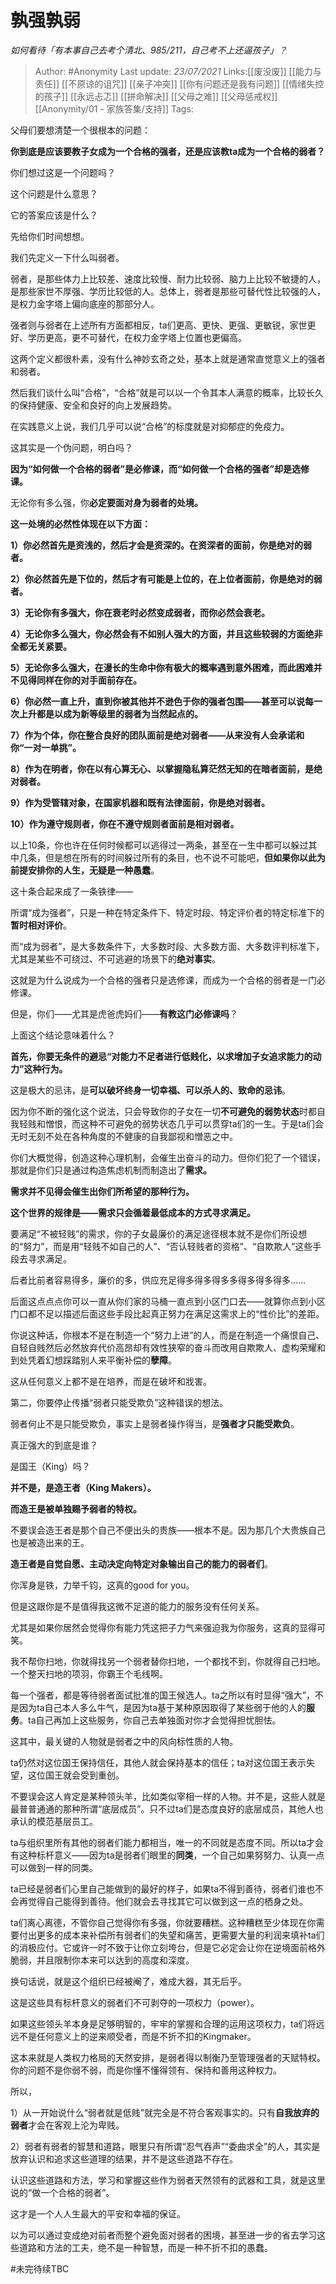 # 孰强孰弱
*如何看待「有本事自己去考个清北、985/211，自己考不上还逼孩子」？*

> Author: #Anonymity
> Last update: *23/07/2021* 
> Links:[[废没废]] [[能力与责任]] [[不原谅的诅咒]] [[亲子冲突]] [[你有问题还是我有问题]]   [[情绪失控的孩子]]  [[永远忐忑]] [[拼命解决]] [[父母之难]] [[父母惩戒权]] [[Anonymity/01 - 家族答集/支持]]
> Tags:   



父母们要想清楚一个很根本的问题：

**你到底是应该要教子女成为一个合格的强者，还是应该教ta成为一个合格的弱者？**

你们想过这是一个问题吗？

这个问题是什么意思？

它的答案应该是什么？

先给你们时间想想。

我们先定义一下什么叫弱者。

弱者，是那些体力上比较差、速度比较慢、耐力比较弱、脑力上比较不敏捷的人，是那些家世不厚强、学历比较低的人。总体上，弱者是那些可替代性比较强的人，是权力金字塔上偏向底座的那部分人。

强者则与弱者在上述所有方面都相反，ta们更高、更快、更强、更敏锐，家世更好、学历更高，更不可替代，在权力金字塔上位置也更偏高。

这两个定义都很朴素，没有什么神妙玄奇之处，基本上就是通常直觉意义上的强者和弱者。

然后我们谈什么叫“合格”，“合格”就是可以以一个令其本人满意的概率，比较长久的保持健康、安全和良好的向上发展趋势。

在实践意义上说，我们几乎可以说“合格”的标度就是对抑郁症的免疫力。

这其实是一个伪问题，明白吗？

**因为“如何做一个合格的弱者”是必修课，而“如何做一个合格的强者”却是选修课。**

无论你有多么强，你**必定要面对身为弱者的处境。**

**这一处境的必然性体现在以下方面：**

**1）你必然首先是资浅的，然后才会是资深的。在资深者的面前，你是绝对的弱者。**

**2）你必然首先是下位的，然后才有可能是上位的，在上位者面前，你是绝对的弱者。**

**3）无论你有多强大，你在衰老时必然变成弱者，而你必然会衰老。**

**4）无论你多么强大，你必然会有不如别人强大的方面，并且这些较弱的方面绝非全都无关紧要。**

**5）无论你多么强大，在漫长的生命中你有极大的概率遇到意外困难，而此困难并不见得同样在你的对手面前存在。**

**6）你必然一直上升，直到你被其他并不逊色于你的强者包围——甚至可以说每一次上升都是以成为新等级里的弱者为当然起点的。**

**7）作为个体，你在整合良好的团队面前是绝对弱者——从来没有人会承诺和你“一对一单挑”。**

**8）作为在明者，你在以有心算无心、以掌握隐私算茫然无知的在暗者面前，是绝对弱者。**

**9）作为受管辖对象，在国家机器和既有法律面前，你是绝对弱者。**

**10）作为遵守规则者，你在不遵守规则者面前是相对弱者。**

以上10条，你也许在任何时候都可以逃得过一两条，甚至在一生中都可以躲过其中几条，但是想在所有的时间躲过所有的条目，也不说不可能吧，**但如果你以此为前提安排你的人生，无疑是一种愚蠢**。

这十条合起来成了一条铁律——

所谓“成为强者”，只是一种在特定条件下、特定时段、特定评价者的特定标准下的**暂时相对评价**。

而“成为弱者”，是大多数条件下，大多数时段、大多数方面、大多数评判标准下，尤其是某些不可绕过、不可逃避的场景下的**绝对事实**。

这就是为什么说成为一个合格的强者只是选修课，而成为一个合格的弱者是一门必修课。

但是，你们——尤其是虎爸虎妈们——**有教这门必修课吗**？

上面这个结论意味着什么？

**首先，你要无条件的避忌“对能力不足者进行低贱化，以求增加子女追求能力的动力”这种行为。**

这是极大的忌讳，是**可以破坏终身一切幸福、可以杀人的、致命的忌讳**。

因为你不断的强化这个说法，只会导致你的子女在一切**不可避免的弱势状态**时都自我轻贱和憎恨，而这种不可避免的弱势状态几乎可以贯穿ta们的一生。于是ta们会无时无刻不处在各种角度的不健康的自我鄙视和憎恶之中。

你们大概觉得，创造这种心理机制，会催生出奋斗的动力。但你们犯了一个错误，那就是你们只是通过构造焦虑机制而制造出了**需求。**

**需求并不见得会催生出你们所希望的那种行为。**

**这个世界的规律是——需求只会循着最低成本的方式寻求满足。**

要满足“不被轻贱”的需求，你的子女最廉价的满足途径根本就不是你们所设想的“努力”，而是用“轻贱不如自己的人”、“否认轻贱者的资格”、“自欺欺人”这些手段去寻求满足。

后者比前者容易得多，廉价的多，供应充足得多得多得多多得多得多得多……

后面这点点点你可以一直从你们家的马桶一直点到小区门口去——就算你点到小区门口都不足以描述后面这些手段比起真正努力在满足这需求上的“性价比”的差距。

你说这种话，你根本不是在制造一个“努力上进”的人，而是在制造一个痛恨自己、自轻自贱然后必然放弃代价高昂却有效性狭窄的奋斗而改用自欺欺人、虚构荣耀和到处凭着幻想踩踏别人来平衡补偿的**孽障**。

这从任何意义上都不是在培养，而是在破坏和戕害。

  


  


  


  


第二，你要停止传播“弱者只能受欺负”这种错误的想法。

弱者何止不是只能受欺负，事实上是弱者操作得当，是**强者才只能受欺负**。

真正强大的到底是谁？

是国王（King）吗？

**并不是，是造王者（King Makers）。**

**而造王是被单独赐予弱者的特权。**

不要误会造王者是那个自己不便出头的贵族——根本不是。因为那几个大贵族自己也是被造出来的王。

**造王者是自觉自愿、主动决定向特定对象输出自己的能力的弱者们**。

你浑身是铁，力举千钧，这真的good for you。

但是这跟你是不是值得我这微不足道的能力的服务没有任何关系。

尤其是如果你居然会觉得你有能力凭这把子力气来强迫我为你服务，这真的显得可笑。

我不帮你扫地，你就得找另一个弱者替你扫地，一个都找不到，你就得自己扫地。一个整天扫地的项羽，你霸王个毛线啊。

每一个强者，都是等待弱者面试批准的国王候选人。ta之所以有时显得“强大”，不是因为ta自己本人多么牛气，是因为ta基于某种原因取得了某些弱于他的人的**服务**。ta自己再加上这些服务，你自己去单独面对你才会觉得担忧胆怯。

这其中，最关键的人物就是弱者之中的风向标性质的人物。

ta仍然对这位国王保持信任，其他人就会保持基本的信任；ta对这位国王表示失望，这位国王就会受到重创。

不要误会这人肯定是某种领头羊，比如类似宰相一样的人物。并不是，这些人就是最普普通通的那种所谓“底层成员”。只不过ta们是态度良好的底层成员，其他人也承认的模范基层员工。

ta与组织里所有其他的弱者们能力都相当，唯一的不同就是态度不同。所以ta才会有这种标杆意义——因为ta是弱者们眼里的**同类**，一个自己如果努努力、认真一点可以做到一样的同类。

ta已经是弱者们心里自己能做到的最好的样子，如果ta不得到善待，弱者们谁也不会再觉得自己能得到善待。他们就会去寻找其它可以做到这一点的栖身之处。

ta们离心离德，不管你自己觉得你有多强，你就要糟糕。这种糟糕至少体现在你需要付出更多的成本来补偿所有弱者们的失望和痛苦，更需要大量的利润来填补ta们的消极应付。它或许一时不致于让你立刻垮台，但是它必定会让你在逆境面前格外脆弱，并且限制你本来可以达到的高度和深度。

换句话说，就是这个组织已经被阉了，难成大器，其无后乎。

这是这些具有标杆意义的弱者们不可剥夺的一项权力（power）。

如果这些领头羊本身是足够明智的，牢牢的掌握和合理的运用这项权力，ta们将远远不是任何意义上的逆来顺受者，而是不折不扣的Kingmaker。

这本来就是人类权力格局的天然安排，是弱者得以制衡乃至管理强者的天赋特权。你的问题不是你弱不弱，而是你懂不懂得领有、保持和善用这种权力。

所以，

1）从一开始说什么“弱者就是低贱”就完全是不符合客观事实的。只有**自我放弃的弱者**才会在客观上沦为卑贱。

2）弱者有弱者的智慧和道路，眼里只有所谓“忍气吞声”“委曲求全”的人，其实是放弃认识和追求这些道理的结果，并不是这些道路不存在。

认识这些道路和方法，学习和掌握这些作为弱者天然领有的武器和工具，就是这里说的“做一个合格的弱者”。

这才是一个人人生最大的平安和幸福的保证。

以为可以通过变成绝对前者而整个避免面对弱者的困境，甚至进一步的省去学习这些道路和方法的工夫，绝不是一种智慧，而是一种不折不扣的愚蠢。

#未完待续TBC 
